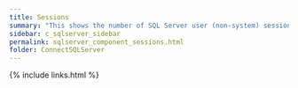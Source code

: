 ```yaml
---
title: ﻿Sessions
summary: "This shows the number of SQL Server user (non-system) sessions, excluding SQL Server Agent sessions."
sidebar: c_sqlserver_sidebar
permalink: sqlserver_component_sessions.html
folder: ConnectSQLServer
---
```


{% include links.html %}
